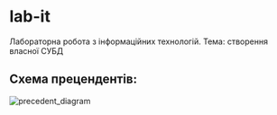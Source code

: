 # lab-it
Лабораторна робота з інформаційних технологій. Тема: створення власної СУБД

## Схема прецендентів:

![precedent_diagram](https://user-images.githubusercontent.com/52464764/191444298-a8f6b65d-299b-4f91-92d1-2bb37e44af16.png)
